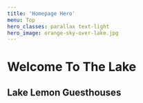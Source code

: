 ```yaml
---
title: 'Homepage Hero'
menu: Top
hero_classes: parallax text-light
hero_image: orange-sky-over-lake.jpg
---
```


# Welcome To The Lake
## Lake Lemon Guesthouses

